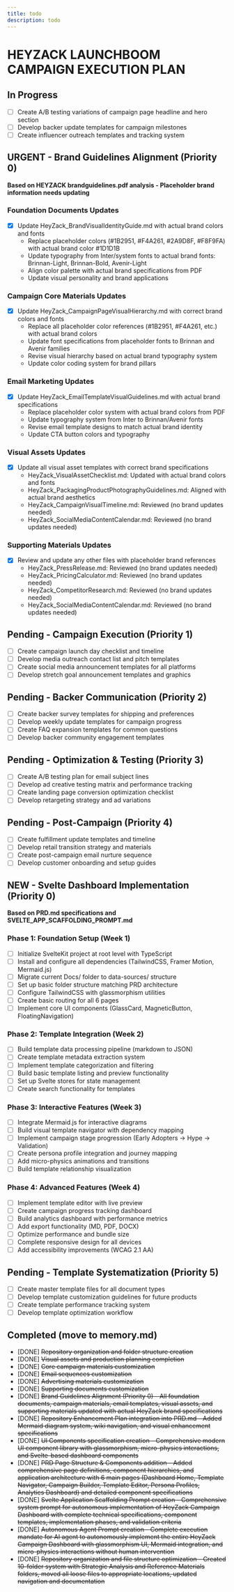 ```yaml
---
title: todo
description: todo
---
```


# HEYZACK LAUNCHBOOM CAMPAIGN EXECUTION PLAN

## In Progress
- [ ] Create A/B testing variations of campaign page headline and hero section
- [ ] Develop backer update templates for campaign milestones
- [ ] Create influencer outreach templates and tracking system

## URGENT - Brand Guidelines Alignment (Priority 0)
**Based on HEYZACK brandguidelines.pdf analysis - Placeholder brand information needs updating**

### Foundation Documents Updates
- [x] Update HeyZack_BrandVisualIdentityGuide.md with actual brand colors and fonts
  - Replace placeholder colors (#1B2951, #F4A261, #2A9D8F, #F8F9FA) with actual brand color #1D1D1B
  - Update typography from Inter/system fonts to actual brand fonts: Brinnan-Light, Brinnan-Bold, Avenir-Light
  - Align color palette with actual brand specifications from PDF
  - Update visual personality and brand applications

### Campaign Core Materials Updates
- [x] Update HeyZack_CampaignPageVisualHierarchy.md with correct brand colors and fonts
  - Replace all placeholder color references (#1B2951, #F4A261, etc.) with actual brand colors
  - Update font specifications from placeholder fonts to Brinnan and Avenir families
  - Revise visual hierarchy based on actual brand typography system
  - Update color coding system for brand pillars

### Email Marketing Updates
- [x] Update HeyZack_EmailTemplateVisualGuidelines.md with actual brand specifications
  - Replace placeholder color system with actual brand colors from PDF
  - Update typography system from Inter to Brinnan/Avenir fonts
  - Revise email template designs to match actual brand identity
  - Update CTA button colors and typography

### Visual Assets Updates
- [x] Update all visual asset templates with correct brand specifications
  - HeyZack_VisualAssetChecklist.md: Updated with actual brand colors and fonts
  - HeyZack_PackagingProductPhotographyGuidelines.md: Aligned with actual brand aesthetics
  - HeyZack_CampaignVisualTimeline.md: Reviewed (no brand updates needed)
  - HeyZack_SocialMediaContentCalendar.md: Reviewed (no brand updates needed)

### Supporting Materials Updates
- [x] Review and update any other files with placeholder brand references
  - HeyZack_PressRelease.md: Reviewed (no brand updates needed)
  - HeyZack_PricingCalculator.md: Reviewed (no brand updates needed)
  - HeyZack_CompetitorResearch.md: Reviewed (no brand updates needed)
  - HeyZack_SocialMediaContentCalendar.md: Reviewed (no brand updates needed)

## Pending - Campaign Execution (Priority 1)
- [ ] Create campaign launch day checklist and timeline
- [ ] Develop media outreach contact list and pitch templates
- [ ] Create social media announcement templates for all platforms
- [ ] Develop stretch goal announcement templates and graphics

## Pending - Backer Communication (Priority 2)
- [ ] Create backer survey templates for shipping and preferences
- [ ] Develop weekly update templates for campaign progress
- [ ] Create FAQ expansion templates for common questions
- [ ] Develop backer community engagement templates

## Pending - Optimization & Testing (Priority 3)
- [ ] Create A/B testing plan for email subject lines
- [ ] Develop ad creative testing matrix and performance tracking
- [ ] Create landing page conversion optimization checklist
- [ ] Develop retargeting strategy and ad variations

## Pending - Post-Campaign (Priority 4)
- [ ] Create fulfillment update templates and timeline
- [ ] Develop retail transition strategy and materials
- [ ] Create post-campaign email nurture sequence
- [ ] Develop customer onboarding and setup guides

## NEW - Svelte Dashboard Implementation (Priority 0)
**Based on PRD.md specifications and SVELTE_APP_SCAFFOLDING_PROMPT.md**

### Phase 1: Foundation Setup (Week 1)
- [ ] Initialize SvelteKit project at root level with TypeScript
- [ ] Install and configure all dependencies (TailwindCSS, Framer Motion, Mermaid.js)
- [ ] Migrate current Docs/ folder to data-sources/ structure
- [ ] Set up basic folder structure matching PRD architecture
- [ ] Configure TailwindCSS with glassmorphism utilities
- [ ] Create basic routing for all 6 pages
- [ ] Implement core UI components (GlassCard, MagneticButton, FloatingNavigation)

### Phase 2: Template Integration (Week 2)
- [ ] Build template data processing pipeline (markdown to JSON)
- [ ] Create template metadata extraction system
- [ ] Implement template categorization and filtering
- [ ] Build basic template listing and preview functionality
- [ ] Set up Svelte stores for state management
- [ ] Create search functionality for templates

### Phase 3: Interactive Features (Week 3)
- [ ] Integrate Mermaid.js for interactive diagrams
- [ ] Build visual template navigator with dependency mapping
- [ ] Implement campaign stage progression (Early Adopters → Hype → Validation)
- [ ] Create persona profile integration and journey mapping
- [ ] Add micro-physics animations and transitions
- [ ] Build template relationship visualization

### Phase 4: Advanced Features (Week 4)
- [ ] Implement template editor with live preview
- [ ] Create campaign progress tracking dashboard
- [ ] Build analytics dashboard with performance metrics
- [ ] Add export functionality (MD, PDF, DOCX)
- [ ] Optimize performance and bundle size
- [ ] Complete responsive design for all devices
- [ ] Add accessibility improvements (WCAG 2.1 AA)

## Pending - Template Systematization (Priority 5)
- [ ] Create master template files for all document types
- [ ] Develop template customization guidelines for future products
- [ ] Create template performance tracking system
- [ ] Develop template optimization workflow

## Completed (move to memory.md)
- [DONE] ~~Repository organization and folder structure creation~~
- [DONE] ~~Visual assets and production planning completion~~
- [DONE] ~~Core campaign materials customization~~
- [DONE] ~~Email sequences customization~~
- [DONE] ~~Advertising materials customization~~
- [DONE] ~~Supporting documents customization~~
- [DONE] ~~Brand Guidelines Alignment (Priority 0) - All foundation documents, campaign materials, email templates, visual assets, and supporting materials updated with actual HeyZack brand specifications~~
- [DONE] ~~Repository Enhancement Plan integration into PRD.md - Added Mermaid diagram system, wiki navigation, and visual enhancement specifications~~
- [DONE] ~~UI Components specification creation - Comprehensive modern UI component library with glassmorphism, micro-physics interactions, and Svelte-based dashboard components~~
- [DONE] ~~PRD Page Structure & Components addition - Added comprehensive page definitions, component hierarchies, and application architecture with 6 main pages (Dashboard Home, Template Navigator, Campaign Builder, Template Editor, Persona Profiles, Analytics Dashboard) and detailed component specifications~~
- [DONE] ~~Svelte Application Scaffolding Prompt creation - Comprehensive system prompt for autonomous implementation of HeyZack Campaign Dashboard with complete technical specifications, component templates, implementation phases, and validation criteria~~
- [DONE] ~~Autonomous Agent Prompt creation - Complete execution mandate for AI agent to autonomously implement the entire HeyZack Campaign Dashboard with glassmorphism UI, Mermaid integration, and micro-physics interactions without human intervention~~
- [DONE] ~~Repository organization and file structure optimization - Created 10-folder system with Strategic Analysis and Reference Materials folders, moved all loose files to appropriate locations, updated navigation and documentation~~